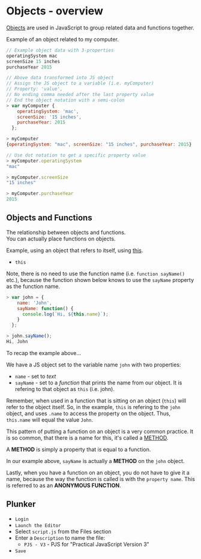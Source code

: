 # Objects - overview
[Objects](https://developer.mozilla.org/en-US/docs/Learn/JavaScript/Objects/Basics) are used in JavaScript to group related data and functions together.  

Example of an object related to my computer.  
```javascript
// Example object data with 3-properties
operatingSystem mac
screenSize 15 inches
purchaseYear 2015

// Above data transformed into JS object
// Assign the JS object to a variable (i.e. myComputer)
// Property: 'value',
// No ending comma needed after the last property value
// End the object notation with a semi-colon
> var myComputer {
    operatingSystem: 'mac',
    screenSize: '15 inches',
    purchaseYear: 2015
  };

> myComputer
{operatingSystem: "mac", screenSize: "15 inches", purchaseYear: 2015}

// Use dot notation to get a specific property value
> myComputer.operatingSystem
"mac"

> myComputer.screenSize
"15 inches"

> myComputer.purchaseYear
2015
```


## Objects and Functions
The relationship between objects and functions.  
You can actually place functions on objects.  

Example, using an object that refers to itself, using [this](https://developer.mozilla.org/en-US/docs/Web/JavaScript/Reference/Operators/this).  
- `this`  

Note, there is no need to use the function name (i.e. `function sayName()` etc.), because the function shown below knows to use the `sayName` property as the function name.  

```javascript
> var john = {
    name: 'John',
    sayName: function() {
      console.log(`Hi, ${this.name}`);
    }
  };

> john.sayName();
Hi, John
```

To recap the example above...  

We have a JS object set to the variable name `john` with two properties:  
- `name` - set to *text*  
- `sayName` - set to a *function* that prints the name from our object. It is refering to that object as `this` (i.e. john).  

Remember, when used in a function that is sitting on an object (`this`) will refer to the object itself. So, in the example, `this` is refering to the `john` object, and uses `.name` to access the property on the object. Thus, `this.name` will equal the value `John`.  

This pattern of putting a function on an object is a very common practice. It is so common, that there is a name for this, it's called a [METHOD](https://developer.mozilla.org/en-US/docs/Glossary/Method).  

A **METHOD** is simply a property that is equal to a function.  

In our example above, `sayName` is actually a **METHOD** on the `john` object.  

Lastly, when you have a function on an object, you do not have to give it a name, because the way the function is called is with the `property name`. This is referred to as an **ANONYMOUS FUNCTION**.  


## Plunker
- `Login`  
- `Launch the Editor`  
- Select `script.js` from the Files section  
- Enter a `Description` to name the file:  
  - `PJS - V3` - PJS for "Practical JavaScript Version 3"  
- `Save`  
